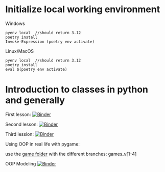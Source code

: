 # Initialize local working environment
Windows
```
pyenv local  //should return 3.12
poetry install
Invoke-Expression (poetry env activate)
```


Linux/MacOS
```
pyenv local  //should return 3.12
poetry install
eval $(poetry env activate)
```
# Introduction to classes in python and generally

First lesson: 
[![Binder](https://mybinder.org/badge_logo.svg)](https://mybinder.org/v2/gh/tutorials-4newbies/classes/master?filepath=classes101.ipynb)

Second lesson:
[![Binder](https://mybinder.org/badge_logo.svg)](https://mybinder.org/v2/gh/tutorials-4newbies/classes/master?filepath=classes102.ipynb)

Third lession:
[![Binder](https://mybinder.org/badge_logo.svg)](https://mybinder.org/v2/gh/tutorials-4newbies/classes/master?filepath=classes103.ipynb)

Using OOP in real life with pygame:

use the [game folder](./game) with the different branches: games_v[1-4]

OOP Modeling
[![Binder](https://mybinder.org/badge_logo.svg)](https://mybinder.org/v2/gh/tutorials-4newbies/classes/master?filepath=OOP_modeling.ipynb)

